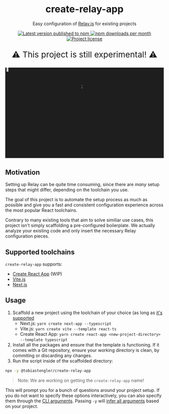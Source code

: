 <h1 align="center" style="font-size: 30px;">create-relay-app</h1>
<p align="center">Easy configuration of <a href="https://relay.dev">Relay.js</a> for existing projects</p>

<p align="center">
  <a href="https://www.npmjs.com/package/@tobiastengler/create-relay-app" alt="npm.js package link">
    <img src="https://img.shields.io/npm/v/@tobiastengler/create-relay-app?color=F50057" alt="Latest version published to npm" />
    <img src="https://img.shields.io/npm/dm/@tobiastengler/create-relay-app?color=1976D2" alt="npm downloads per month" />
    <img src="https://img.shields.io/npm/l/@tobiastengler/create-relay-app?color=00C853" alt="Project license" />
  </a>
</p>

<p align="center"style="font-size: 26px">⚠️ This project is still experimental! ⚠️</p>

<p align="center">
  <img src="./showcase.gif" alt="Showcase" />
</p>

## Motivation

Setting up Relay can be quite time consuming, since there are _many_ setup steps that might differ, depending on the toolchain you use.

The goal of this project is to automate the setup process as much as possible and give you a fast and consistent configuration experience across the most popular React toolchains.

Contrary to many existing tools that aim to solve similiar use cases, this project isn't simply scaffolding a pre-configured boilerplate. We actually analyze your existing code and only insert the necessary Relay configuration pieces.

## Supported toolchains

`create-relay-app` supports:

- [Create React App](https://create-react-app.dev/) (WIP)
- [Vite.js](https://vitejs.dev/)
- [Next.js](https://nextjs.org/)

## Usage

1. Scaffold a new project using the toolchain of your choice (as long as [it's supported](#supported-toolchains)
   - Next.js: `yarn create next-app --typescript`
   - Vite.js: `yarn create vite --template react-ts`
   - Create React App: `yarn create react-app <new-project-directory> --template typescript`
2. Install all the packages and ensure that the template is functioning. If it comes with a Git repository, ensure your working directory is clean, by commiting or discarding any changes.
3. Run the script inside of the scaffolded directory:

```bash
npx -y @tobiastengler/create-relay-app
```

> Note: We are working on getting the `create-relay-app` name!

This will prompt you for a bunch of questions around your project setup. If you do not want to specify these options interactively, you can also specify them through the [CLI arguments](./docs/cli-arguments.md). Passing `-y` will [infer all arguments](./docs/default-values.md) based on your project.
